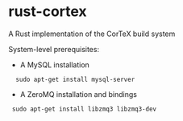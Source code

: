 # rust-cortex
A Rust implementation of the CorTeX build system

System-level prerequisites:
 * A MySQL installation
 ```
   sudo apt-get install mysql-server
 ```
 * A ZeroMQ installation and bindings
 ```
  sudo apt-get install libzmq3 libzmq3-dev
 ```